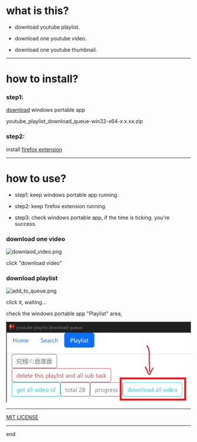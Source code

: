 
# what is this?

 - download youtube playlist.

 - download one youtube video.

 - download one youtube thumbnail.

---

# how to install?

### step1:

[download](./releases) windows portable app

youtube_playlist_download_queue-win32-x64-x.x.xx.zip

### step2:

install [firefox extension](https://addons.mozilla.org/zh-CN/firefox/addon/ytb-playlist-download-queue/)



---

# how to use?

 - step1: keep windows portable app running.

 - step2: keep firefox extension running.

 - step3: check windows portable app, if the time is ticking. you're success.

### download one video


![downlaod_video.png](https://bitbucket.org/vacantthinker/queue-download-desktop/raw/b62b9f4a2b8e7f2dc5c1cba0a0c5fb0a4afabebc/image/downlaod_video.png)

click "download video"

### download playlist

![add_to_queue.png](https://bitbucket.org/vacantthinker/queue-download-desktop/raw/b62b9f4a2b8e7f2dc5c1cba0a0c5fb0a4afabebc/image/add_to_queue.png)


click it, waiting...

check the windows portable app "Playlist" area,

![download all video](./image/download_all_video.png)

---

[MIT LICENSE](https://github.com/queue-download-youtube-playlist/queue-download-desktop/blob/main/LICENSE)

---

end